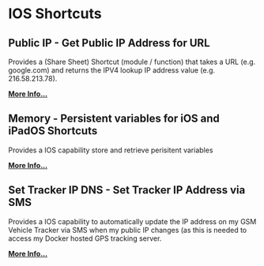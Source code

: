 # IOS Shortcuts
## Public IP - Get Public IP Address for URL

Provides a (Share Sheet) Shortcut (module / function) that takes a URL (e.g. google.com) and returns the IPV4 lookup IP address value (e.g. 216.58.213.78).

**[More Info...](https://github.com/sebrighte/IOS_Shortcuts/tree/main/PublicIP)**


## Memory - Persistent variables for iOS and iPadOS Shortcuts

Provides a IOS capability store and retrieve perisitent variables

**[More Info...](https://github.com/sebrighte/IOS_Shortcuts/tree/main/Memory)**


## Set Tracker IP DNS - Set Tracker IP Address via SMS

Provides a IOS capability to automatically update the IP address on my GSM Vehicle Tracker via SMS when my public IP changes (as this is needed to access my Docker hosted GPS tracking server.

**[More Info...](https://github.com/sebrighte/IOS_Shortcuts/tree/main/TrackerIP)**




